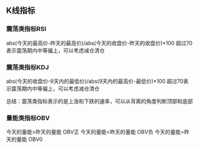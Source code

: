 ## K线指标

### 震荡类指标RSI

abs(今天的最高价-昨天的最高价)/abs(今天的收盘价-昨天的收盘价)*100
超过70表示震荡期内中等偏上，可以考虑减仓清仓

### 震荡类指标KDJ

abs(今天的收盘价-9天内的最低价)/abs(9天内的最高价-最低价)*100
超过70表示震荡期内中等偏上，可以考虑减仓清仓

总结：震荡类指标表示的是上涨和下跌的速率，可以从背离的角度判断顶部和底部

### 量能类指标OBV

今天的量能>昨天的量能 OBV正
今天的量能<昨天的量能 OBV负
今天的量能=昨天的量能 OBV0
